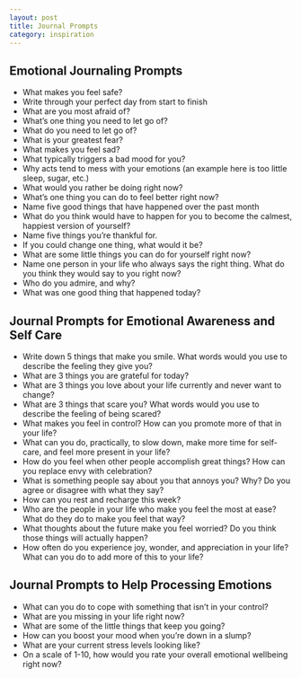 ```yaml
---
layout: post
title: Journal Prompts
category: inspiration
---
```


## Emotional Journaling Prompts

- What makes you feel safe?
- Write through your perfect day from start to finish
- What are you most afraid of? 
- What’s one thing you need to let go of?
- What do you need to let go of?
- What is your greatest fear?
- What makes you feel sad? 
- What typically triggers a bad mood for you?
- Why acts tend to mess with your emotions (an example here is too little sleep, sugar, etc.) 
- What would you rather be doing right now? 
- What’s one thing you can do to feel better right now?
- Name five good things that have happened over the past month
- What do you think would have to happen for you to become the calmest, happiest version of yourself?
- Name five things you’re thankful for.
- If you could change one thing, what would it be? 
- What are some little things you can do for yourself right now? 
- Name one person in your life who always says the right thing. What do you think they would say to you right now?
- Who do you admire, and why?
- What was one good thing that happened today? 

## Journal Prompts for Emotional Awareness and Self Care

- Write down 5 things that make you smile. What words would you use to describe the feeling they give you?
- What are 3 things you are grateful for today?
- What are 3 things you love about your life currently and never want to change?
- What are 3 things that scare you? What words would you use to describe the feeling of being scared?
- What makes you feel in control? How can you promote more of that in your life?
- What can you do, practically, to slow down, make more time for self-care, and feel more present in your life?
- How do you feel when other people accomplish great things? How can you replace envy with celebration?
- What is something people say about you that annoys you? Why? Do you agree or disagree with what they say?
- How can you rest and recharge this week?
- Who are the people in your life who make you feel the most at ease? What do they do to make you feel that way?
- What thoughts about the future make you feel worried? Do you think those things will actually happen?
- How often do you experience joy, wonder, and appreciation in your life? What can you do to add more of this to your life?

## Journal Prompts to Help Processing Emotions

- What can you do to cope with something that isn’t in your control?
- What are you missing in your life right now?
- What are some of the little things that keep you going?
- How can you boost your mood when you’re down in a slump?
- What are your current stress levels looking like?
- On a scale of 1-10, how would you rate your overall emotional wellbeing right now?

